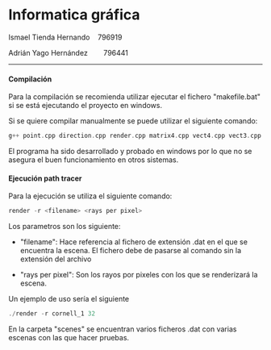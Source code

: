 # Informatica gráfica

Ismael Tienda Hernando    796919

Adrián Yago Hernández        796441

---

#### Compilación

Para la compilación se recomienda utilizar ejecutar el fichero "makefile.bat" si se está ejecutando el proyecto en windows. 

Si se quiere compilar manualmente se puede utilizar el siguiente comando:

```cpp
g++ point.cpp direction.cpp render.cpp matrix4.cpp vect4.cpp vect3.cpp object.cpp sphere.cpp station.cpp primitive.cpp light.cpp plane.cpp camera.cpp triangle.cpp square.cpp -o render -std=c++17 -O1
```

El programa ha sido desarrollado y probado en windows por lo que no se asegura el buen funcionamiento en otros sistemas. 

#### Ejecución path tracer

Para la ejecución se utiliza el siguiente comando:

```cpp
render -r <filename> <rays per pixel>
```

Los parametros son los siguiente:

- "filename": Hace referencia al fichero de extensión .dat en el que se encuentra la escena. El fichero debe de pasarse al comando sin la extensión del archivo

- "rays per pixel": Son los rayos por pixeles con los que se renderizará la escena.

Un ejemplo de uso sería el siguiente

```cpp
./render -r cornell_1 32
```

En la carpeta "scenes" se encuentran varios ficheros .dat con varias escenas con las que hacer pruebas.
